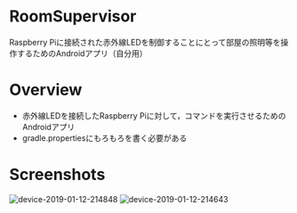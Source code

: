 # RoomSupervisor
Raspberry Piに接続された赤外線LEDを制御することにとって部屋の照明等を操作するためのAndroidアプリ（自分用）

# Overview
- 赤外線LEDを接続したRaspberry Piに対して，コマンドを実行させるためのAndroidアプリ
- gradle.propertiesにもろもろを書く必要がある

# Screenshots
![device-2019-01-12-214848](https://user-images.githubusercontent.com/7589604/51097347-c249d600-1806-11e9-85d1-95ad253092c9.png)
![device-2019-01-12-214643](https://user-images.githubusercontent.com/7589604/51097345-c249d600-1806-11e9-92f8-10d3e8cdc6a6.png)
